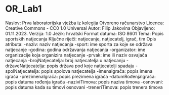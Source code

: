 # OR_Lab1
Naslov: Prva laboratorijska vježba iz kolegija Otvoreno računarstvo
Licenca: Creative Commons - CC0 1.0 Universal
Autor: Filip Jakovina
Objavljeno: 01.11.2023.
Verzija: 1.0
Jezik: hrvatski
Format datuma: ISO 8601
Tema: Popis sportskih natjecanja
Ključne riječi: natjecanje, natjecatelj, igrač, tim
Opis atributa:
  -naziv: naziv natjecanja
  -sport: ime sporta za koje se održava natjecanje
  -godina: godina održavanja natjecanja
  -organizator: ime organizacije koja organizira natjecanje
  -prvak: ime ili naziv osvajača natjecanja
  -brojNatjecatelja: broj natjecatelja u natjecanju
  -državeNatjecatelja: popis država pod koje natjecatelji spadaju
  -spolNatjecatelja: popis spolova natjecatelja
  -imenaIgrača: popis imena igrača
  -prezimenaIgrača: popis prezimena igrača
  -datumRođenjaIgrača: popis datuma rođenja igrača
  -naziviTimova: popis naziva timova
  -osnovani: popis datuma kada su timovi osnovani
  -treneriTimova: popis trenera timova
